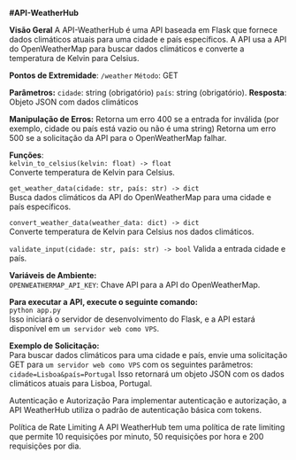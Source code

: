 **#API-WeatherHub**         
  
  **Visão Geral**
  A API-WeatherHub é uma API baseada em Flask que fornece dados climáticos atuais para uma cidade e país específicos. A API usa a API do OpenWeatherMap para buscar 
  dados climáticos e converte a temperatura de Kelvin para Celsius.

**Pontos de Extremidade**:
 `/weather`
 `Método`: GET

**Parâmetros:**
 `cidade`: string (obrigatório)
 `país`: string (obrigatório).
  **Resposta**: Objeto JSON com dados climáticos

 **Manipulação de Erros:**
 Retorna um erro 400 se a entrada for inválida (por exemplo, cidade ou país está vazio ou não é uma string)
 Retorna um erro 500 se a solicitação da API para o OpenWeatherMap falhar.

**Funções**:  
 `kelvin_to_celsius(kelvin: float) -> float`      
  Converte temperatura de Kelvin para Celsius.

`get_weather_data(cidade: str, país: str) -> dict`     
 Busca dados climáticos da API do OpenWeatherMap para uma cidade e país específicos.

`convert_weather_data(weather_data: dict) -> dict`      
 Converte temperatura de Kelvin para Celsius nos dados climáticos.

`validate_input(cidade: str, país: str) -> bool`
 Valida a entrada cidade e país.

**Variáveis de Ambiente:**                        
 `OPENWEATHERMAP_API_KEY`: Chave API para a API do OpenWeatherMap.
 

  **Para executar a API, execute o seguinte comando:**                                       
 ``python app.py``                      
 Isso iniciará o servidor de desenvolvimento do Flask, e a API estará disponível em `um servidor web como VPS`.

**Exemplo de Solicitação:**                               
 Para buscar dados climáticos para uma cidade e país, envie uma solicitação GET para `um servidor web como VPS` com os seguintes parâmetros:
 ```cidade=Lisboa&país=Portugal```
Isso retornará um objeto JSON com os dados climáticos atuais para Lisboa, Portugal.

Autenticação e Autorização
 Para implementar autenticação e autorização, a API WeatherHub utiliza o padrão de autenticação básica com tokens.

Política de Rate Limiting
 A API WeatherHub tem uma política de rate limiting que permite 10 requisições por minuto, 50 requisições por hora e 200 requisições por dia.

